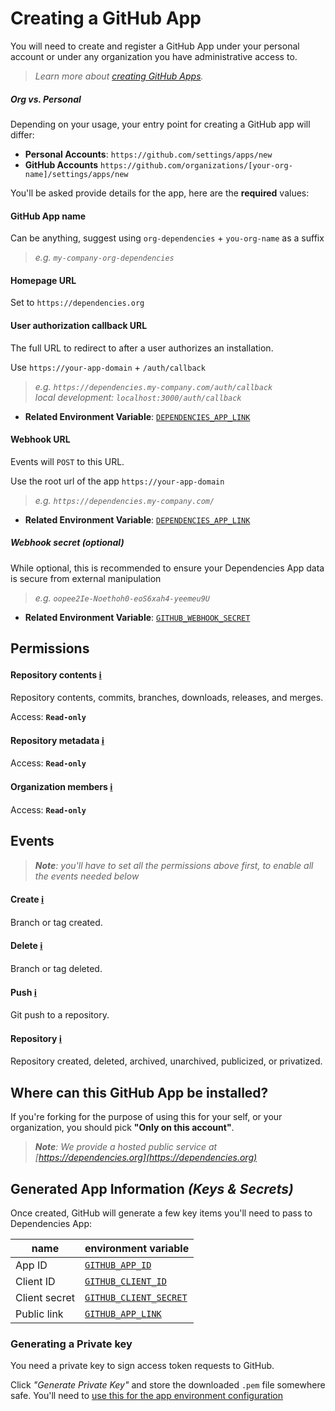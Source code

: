 # Creating a GitHub App

You will need to create and register a GitHub App under your personal account or under any organization you have administrative access to.

> _Learn more about [creating GitHub Apps][creating-a-github-app]._

##### Org vs. Personal

Depending on your usage, your entry point for creating a GitHub app will differ:

- **Personal Accounts**: `https://github.com/settings/apps/new`
- **GitHub Accounts** `https://github.com/organizations/[your-org-name]/settings/apps/new`

<!-- TODO: add GitHub Enterprise Option -->

You'll be asked provide details for the app, here are the **required** values:

#### GitHub App name

Can be anything, suggest using `org-dependencies` + `you-org-name` as a suffix

> _e.g. `my-company-org-dependencies`_

#### Homepage URL

Set to `https://dependencies.org`

#### User authorization callback URL

The full URL to redirect to after a user authorizes an installation.

Use `https://your-app-domain` + `/auth/callback`

> _e.g. `https://dependencies.my-company.com/auth/callback`_   
> _local development: `localhost:3000/auth/callback`_

- **Related Environment Variable**: [`DEPENDENCIES_APP_LINK`](./environment.md#DEPENDENCIES_APP_LINK)

#### Webhook URL

Events will `POST` to this URL.

Use the root url of the app `https://your-app-domain`

> _e.g. `https://dependencies.my-company.com/`_

- **Related Environment Variable**: [`DEPENDENCIES_APP_LINK`](./environment.md#DEPENDENCIES_APP_LINK)

##### Webhook secret _(optional)_

While optional, this is recommended to ensure your Dependencies App data is secure from external manipulation

> _e.g. `oopee2Ie-Noethoh0-eoS6xah4-yeemeu9U`_

- **Related Environment Variable**: [`GITHUB_WEBHOOK_SECRET`](./environment.md#GITHUB_WEBHOOK_SECRET)

## Permissions

#### Repository contents [ℹ️][permission-on-contents]

Repository contents, commits, branches, downloads, releases, and merges.

Access: **`Read-only`**

#### Repository metadata [ℹ️][metadata-permissions]

Access: **`Read-only`**

#### Organization members [ℹ️][permission-on-members]

Access: **`Read-only`**

## Events

> _**Note**: you'll have to set all the permissions above first, to enable all the events needed below_

#### Create [ℹ️][createevent]

Branch or tag created.

#### Delete [ℹ️][deleteevent]

Branch or tag deleted.

#### Push [ℹ️][deleteevent]

Git push to a repository.

#### Repository [ℹ️][repositoryevent]

Repository created, deleted, archived, unarchived, publicized, or privatized.

## Where can this GitHub App be installed?

If you're forking for the purpose of using this for your self, or your organization, you should pick **"Only on this account"**.

> _**Note**: We provide a hosted public service at [https://dependencies.org](https://dependencies.org)_

## Generated App Information _(Keys & Secrets)_

Once created, GitHub will generate a few key items you'll need to pass to Dependencies App:

| name          | environment variable                                              |
| ------------- | ----------------------------------------------------------------- |
| App ID        | [`GITHUB_APP_ID`](./environment.md#GITHUB_APP_ID)                |
| Client ID     | [`GITHUB_CLIENT_ID`](./environment.md#GITHUB_CLIENT_ID)          |
| Client secret | [`GITHUB_CLIENT_SECRET`](./environment.md#GITHUB_CLIENT_SECRET)  |
| Public link   | [`GITHUB_APP_LINK`](./environment.md#GITHUB_APP_LINK)            |

### Generating a Private key

You need a private key to sign access token requests to GitHub.

Click _"Generate Private Key"_ and store the downloaded `.pem` file somewhere safe. You'll need to [use this for the app environment configuration](./environment.md#GITHUB_PRIVATE_KEY)

[creating-a-github-app]: https://developer.github.com/apps/building-github-apps/creating-a-github-app/ 
[creating-github-apps-from-a-manifest]: https://developer.github.com/apps/building-github-apps/creating-github-apps-from-a-manifest/

[pushevent]: https://developer.github.com/v3/activity/events/types/#pushevent
[createevent]: https://developer.github.com/v3/activity/events/types/#createevent
[deleteevent]: https://developer.github.com/v3/activity/events/types/#deleteevent
[repositoryevent]: https://developer.github.com/v3/activity/events/types/#repositoryevent

[permission-on-contents]: https://developer.github.com/v3/apps/permissions/#permission-on-contents
[metadata-permissions]: https://developer.github.com/v3/apps/permissions/#metadata-permissions
[permission-on-members]: https://developer.github.com/v3/apps/permissions/#permission-on-members
